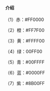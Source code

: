 
#### 介绍

（1）赤：#FF0000

（2）橙：#FF7F00

（3）黄：#FFFF00

（4）绿：00FF00

（5）青：#00FFFF

（6）蓝：#0000FF

（7）紫：#8B00FF
